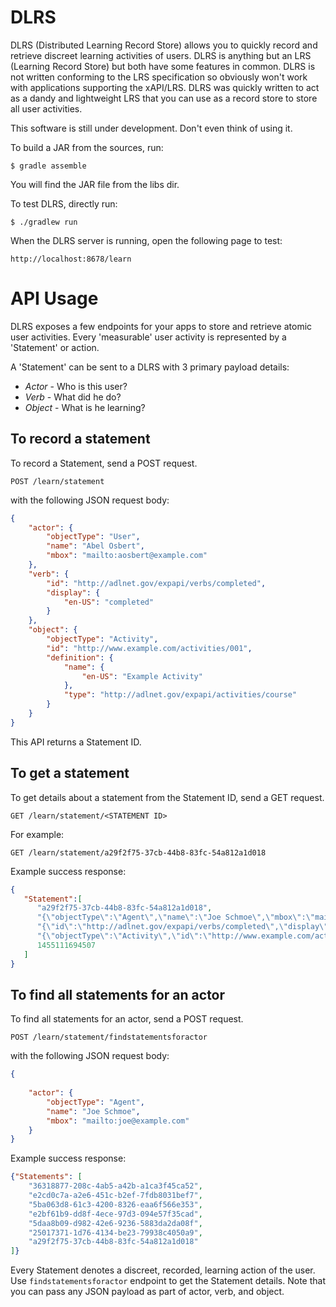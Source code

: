 # DLRS
DLRS (Distributed Learning Record Store) allows you to quickly record and retrieve discreet learning activities of users. DLRS is anything but an LRS (Learning Record Store) but both have some features in common. DLRS is not written conforming to the LRS specification so obviously won't work with applications supporting the xAPI/LRS. DLRS was quickly written to act as a dandy and lightweight LRS that you can use as a record store to store all user activities.

This software is still under development. Don't even think of using it.

To build a JAR from the sources, run:

```
$ gradle assemble
```
You will find the JAR file from the libs dir.

To test DLRS, directly run:

```
$ ./gradlew run
```
When the DLRS server is running, open the following page to test:

```
http://localhost:8678/learn
```
# API Usage
DLRS exposes a few endpoints for your apps to store and retrieve atomic user activities. Every 'measurable' user activity is represented by a 'Statement' or action. 

A 'Statement' can be sent to a DLRS with 3 primary payload details:

* *Actor* - Who is this user?
* *Verb* - What did he do?
* *Object* - What is he learning?

## To record a statement
To record a Statement, send a POST request.

```http
POST /learn/statement
```
with the following JSON request body:

```json
{
    "actor": {
        "objectType": "User",
        "name": "Abel Osbert",
        "mbox": "mailto:aosbert@example.com"
    },
    "verb": {
        "id": "http://adlnet.gov/expapi/verbs/completed",
        "display": {
            "en-US": "completed"
        }
    },
    "object": {
        "objectType": "Activity",
        "id": "http://www.example.com/activities/001",
        "definition": {
            "name": {
                "en-US": "Example Activity"
            },
            "type": "http://adlnet.gov/expapi/activities/course"
        }
    }
}
```
This API returns a Statement ID.

## To get a statement
To get details about a statement from the Statement ID, send a GET request.

```http
GET /learn/statement/<STATEMENT ID>
```

For example:

```http
GET /learn/statement/a29f2f75-37cb-44b8-83fc-54a812a1d018
```

Example success response:

```json
{
   "Statement":[
      "a29f2f75-37cb-44b8-83fc-54a812a1d018",
      "{\"objectType\":\"Agent\",\"name\":\"Joe Schmoe\",\"mbox\":\"mailto:joe@example.com\"}",
      "{\"id\":\"http://adlnet.gov/expapi/verbs/completed\",\"display\":{\"en-US\":\"completed\"}}",
      "{\"objectType\":\"Activity\",\"id\":\"http://www.example.com/activities/001\",\"definition\":{\"name\":{\"en-US\":\"Example Activity\"},\"type\":\"http://adlnet.gov/expapi/activities/course\"}}",
      1455111694507
   ]
}
```

## To find all statements for an actor
To find all statements for an actor, send a POST request.

```http
POST /learn/statement/findstatementsforactor
```
with the following JSON request body:

```json
{
    
    "actor": {
        "objectType": "Agent",
        "name": "Joe Schmoe",
        "mbox": "mailto:joe@example.com"
    }
}
```

Example success response:

```json
{"Statements": [
    "36318877-208c-4ab5-a42b-a1ca3f45ca52",
    "e2cd0c7a-a2e6-451c-b2ef-7fdb8031bef7",
    "5ba063d8-61c3-4200-8326-eaa6f566e353",
    "e2bf61b9-dd8f-4ece-97d3-094e57f35cad",
    "5daa8b09-d982-42e6-9236-5883da2da08f",
    "25017371-1d76-4134-be23-79938c4050a9",
    "a29f2f75-37cb-44b8-83fc-54a812a1d018"
]}
```

Every Statement denotes a discreet, recorded, learning action of the user. Use ```findstatementsforactor``` endpoint to get the Statement details. Note that you can pass any JSON payload as part of actor, verb, and object.
